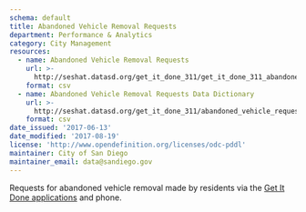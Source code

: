 ```yaml
---
schema: default
title: Abandoned Vehicle Removal Requests
department: Performance & Analytics
category: City Management
resources:
  - name: Abandoned Vehicle Removal Requests
    url: >-
      http://seshat.datasd.org/get_it_done_311/get_it_done_311_abandoned_vehicle_requests_datasd.csv
    format: csv
  - name: Abandoned Vehicle Removal Requests Data Dictionary
    url: >-
      http://seshat.datasd.org/get_it_done_311/abandoned_vehicle_requests_dictionary_datasd.csv
    format: csv
date_issued: '2017-06-13'
date_modified: '2017-08-19'
license: 'http://www.opendefinition.org/licenses/odc-pddl'
maintainer: City of San Diego
maintainer_email: data@sandiego.gov
---
```

Requests for abandoned vehicle removal made by residents via the
<a href="https://www.sandiego.gov/get-it-done" target="_blank" rel="noopener">
Get It Done applications</a> and phone.
